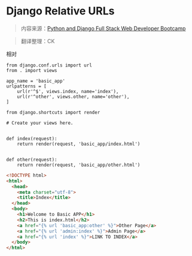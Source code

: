 # Django Relative URLs

> 内容来源：[Python and Django Full Stack Web Developer Bootcamp](https://www.udemy.com/python-and-django-full-stack-web-developer-bootcamp/learn/v4/overview)

> 翻译整理：CK

相对 
```
from django.conf.urls import url
from . import views

app_name = 'basic_app'
urlpatterns = [
    url(r'^$', views.index, name='index'),
    url(r'^other', views.other, name='other'),
]
```

```
from django.shortcuts import render

# Create your views here.


def index(request):
    return render(request, 'basic_app/index.html')


def other(request):
    return render(request, 'basic_app/other.html')

```



```html
<!DOCTYPE html>
<html>
  <head>
    <meta charset="utf-8">
    <title>Index</title>
  </head>
  <body>
    <h1>Welcome to Basic APP</h1>
    <h2>This is index.html</h2>
    <a href="{% url 'basic_app:other' %}">Other Page</a>
    <a href="{% url 'admin:index' %}">Admin Page</a>
    <a href="{% url 'index' %}">LINK TO INDEX</a>
  </body>
</html>

```